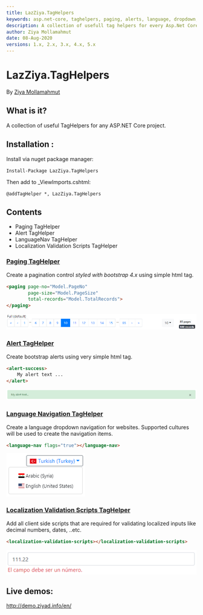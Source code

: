 ```yaml
---
title: LazZiya.TagHelpers
keywords: asp.net-core, taghelpers, paging, alerts, language, dropdown, localization, valdiation, scripts
description: A collection of usefull tag helpers for every Asp.Net Core web app.
author: Ziya Mollamahmut
date: 08-Aug-2020
versions: 1.x, 2.x, 3.x, 4.x, 5.x
---
```


# LazZiya.TagHelpers

By [Ziya Mollamahmut](https://github.com/LazZiya)

## What is it?
A collection of useful TagHelpers for any ASP.NET Core project.

## Installation :

Install via nuget package manager:
````
Install-Package LazZiya.TagHelpers
````

Then add to _ViewImports.cshtml:
````razor
@addTagHelper *, LazZiya.TagHelpers
````

## Contents
- Paging TagHelper
- Alert TagHelper
- LanguageNav TagHelper
- Localization Validation Scripts TagHelper

### [Paging TagHelper][1]
Create a pagination control _styled with bootstrap 4.x_ using simple html tag.

````html
<paging page-no="Model.PageNo" 
        page-size="Model.PageSize"
        total-records="Model.TotalRecords">
</paging>
````
[![PagingTagHelper default](https://github.com/LazZiya/Docs/raw/master/images/LazZiya.TagHelpers/paging-tag-helper-full.PNG)][1]

### [Alert TagHelper ][2]
Create bootstrap alerts using very simple html tag.

````html
<alert-success>
    My alert text ...
</alert>
````
[![AlertTagHelper - success](https://github.com/LazZiya/Docs/raw/master/images/LazZiya.TagHelpers/alert-taghelper-success.PNG)][2]

### [Language Navigation TagHelper][3]
Create a language dropdown navigation for websites. Supported cultures will be used to create the navigation items.

````html
<language-nav flags="true"></language-nav>
````
[![LanguageNavTagHelper with flags](https://github.com/LazZiya/Docs/raw/master/images/LazZiya.TagHelpers/languagenav-taghelper-with-flags.PNG)][3]

### [Localization Validation Scripts TagHelper][4]
Add all client side scripts that are required for validating localized inputs like decimal numbers, dates, ..etc.
````html
<localization-validation-scripts></localization-validation-scripts>
````
[![Localization number es](https://github.com/LazZiya/Docs/raw/master/images/LazZiya.TagHelpers/localization-validiation-scripts-number-es.PNG)][4]

## Live demos:
http://demo.ziyad.info/en/

[1]:Paging-TagHelper-Basic-Setup.md
[2]:Alerts-TagHelper-Front-end-Alerts.md
[3]:LanguageNav-TagHelper-Setup.md
[4]:LocalizationValidationScripts-TagHelper-Setup.md
